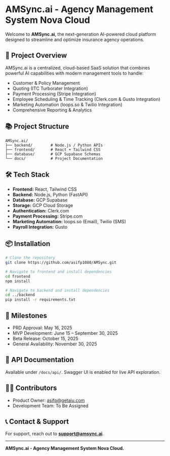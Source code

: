 # AMSync.ai - Agency Management System Nova Cloud

Welcome to **AMSync.ai**, the next-generation AI-powered cloud platform designed to streamline and optimize insurance agency operations.

## 🚀 Project Overview
AMSync.ai is a centralized, cloud-based SaaS solution that combines powerful AI capabilities with modern management tools to handle:
- Customer & Policy Management
- Quoting (ITC Turborater Integration)
- Payment Processing (Stripe Integration)
- Employee Scheduling & Time Tracking (Clerk.com & Gusto Integration)
- Marketing Automation (loops.so & Twilio Integration)
- Comprehensive Reporting & Analytics

## 📚 Project Structure
```
AMSync.ai/
├── backend/        # Node.js / Python APIs
├── frontend/       # React + Tailwind CSS
├── database/       # GCP Supabase Schemas
└── docs/           # Project Documentation
```

## 🛠️ Tech Stack
- **Frontend:** React, Tailwind CSS
- **Backend:** Node.js, Python (FastAPI)
- **Database:** GCP Supabase
- **Storage:** GCP Cloud Storage
- **Authentication:** Clerk.com
- **Payment Processing:** Stripe.com
- **Marketing Automation:** loops.so (Email), Twilio (SMS)
- **Payroll Integration:** Gusto

## 📦 Installation
```bash
# Clone the repository
git clone https://github.com/asifp1080/AMSync.git

# Navigate to frontend and install dependencies
cd frontend
npm install

# Navigate to backend and install dependencies
cd ../backend
pip install -r requirements.txt
```

## 📅 Milestones
- PRD Approval: May 16, 2025
- MVP Development: June 15 – September 30, 2025
- Beta Release: October 15, 2025
- General Availability: November 30, 2025

## 📄 API Documentation
Available under `/docs/api/`. Swagger UI is enabled for live API exploration.

## 👨‍💻 Contributors
- Product Owner: asifp@getaiu.com
- Development Team: To Be Assigned

## 📞 Contact & Support
For support, reach out to **support@amsync.ai**.

---

**AMSync.ai - Agency Management System Nova Cloud.**
